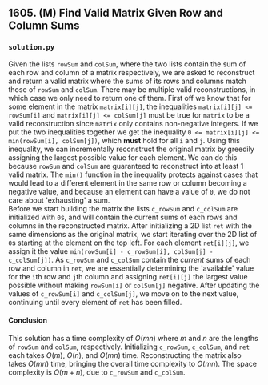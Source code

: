 ## 1605. (M) Find Valid Matrix Given Row and Column Sums

### `solution.py`
Given the lists `rowSum` and `colSum`, where the two lists contain the sum of each row and column of a matrix respectively, we are asked to reconstruct and return a valid matrix where the sums of its rows and columns match those of `rowSum` and `colSum`. There may be multiple valid reconstructions, in which case we only need to return one of them. First off we know that for some element in the matrix `matrix[i][j]`, the inequalities `matrix[i][j] <= rowSum[i]` and `matrix[i][j] <= colSum[j]` must be true for `matrix` to be a valid reconstruction since `matrix` only contains non-negative integers. If we put the two inequalities together we get the inequality `0 <= matrix[i][j] <= min(rowSum[i], colSum[j])`, which **must** hold for all `i` and `j`. Using this inequality, we can incrementally reconstruct the original matrix by greedily assigning the largest possible value for each element. We can do this because `rowSum` and `colSum` are guaranteed to reconstruct into at least 1 valid matrix. The `min()` function in the inequality protects against cases that would lead to a different element in the same row or column becoming a negative value, and because an element can have a value of `0`, we do not care about 'exhausting' a sum.  
Before we start building the matrix the lists `c_rowSum` and `c_colSum` are initialized with `0`s, and will contain the current sums of each rows and columns in the reconstructed matrix. After initializing a 2D list `ret` with the same dimensions as the original matrix, we start iterating over the 2D list of `0`s starting at the element on the top left. For each element `ret[i][j]`, we assign it the value `min(rowSum[i] - c_rowSum[i], colSum[j] - c_colSum[j])`. As `c_rowSum` and `c_colSum` contain the *current* sums of each row and column in `ret`, we are essentially determining the 'available' value for the `i`th row and `j`th column and assigning `ret[i][j]` the largest value possible without making `rowSum[i]` or `colSum[j]` negative. After updating the values of `c_rowSum[i]` and `c_colSum[j]`, we move on to the next value, continuing until every element of `ret` has been filled.  

#### Conclusion
This solution has a time complexity of $O(mn)$ where $m$ and $n$ are the lengths of `rowSum` and `colSum`, respectively. Initializing `c_rowSum`, `c_colSum`, and `ret` each takes $O(m)$, $O(n)$, and $O(mn)$ time. Reconstructing the matrix also takes $O(mn)$ time, bringing the overall time complexity to $O(mn)$. The space complexity is $O(m+n)$, due to `c_rowSum` and `c_colSum`.  
  

